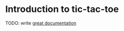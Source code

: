 # Introduction to tic-tac-toe

TODO: write [great documentation](http://jacobian.org/writing/what-to-write/)
